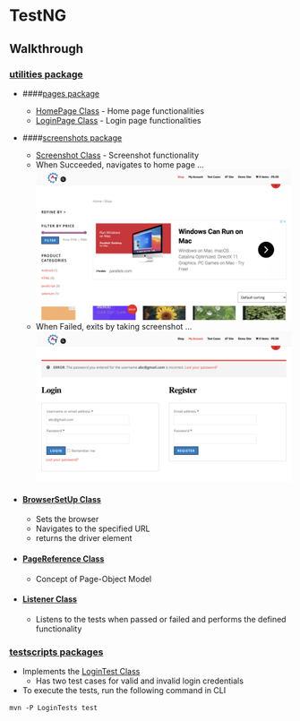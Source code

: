 # TestNG

## Walkthrough

### [utilities package](https://github.com/AST-LW-TV/testNG/tree/main/testNG/src/test/java/utilities)
 
- ####[pages package](https://github.com/AST-LW-TV/testNG/tree/main/testNG/src/test/java/utilities/pages)
    - [HomePage Class](https://github.com/AST-LW-TV/testNG/blob/main/testNG/src/test/java/utilities/pages/HomePage.java) - Home page functionalities
    - [LoginPage Class](https://github.com/AST-LW-TV/testNG/blob/main/testNG/src/test/java/utilities/pages/LoginPage.java) - Login page functionalities
- ####[screenshots package](https://github.com/AST-LW-TV/testNG/tree/main/testNG/src/test/java/utilities/screenshot)
    - [Screenshot Class](https://github.com/AST-LW-TV/testNG/blob/main/testNG/src/test/java/utilities/ScreenShot.java) - Screenshot functionality
    - When Succeeded, navigates to home page ... 
    ![](https://github.com/AST-LW-TV/testNG/blob/main/testNG/src/test/java/utilities/screenshot/success_1.png) 
    - When Failed, exits by taking screenshot ... 
    ![](https://github.com/AST-LW-TV/testNG/blob/main/testNG/src/test/java/utilities/screenshot/errorLogin_3.png)

- #### [BrowserSetUp Class](https://github.com/AST-LW-TV/testNG/blob/main/testNG/src/test/java/utilities/BrowserSetUp.java)

    - Sets the browser
    - Navigates to the specified URL
    - returns the driver element

- #### [PageReference Class](https://github.com/AST-LW-TV/testNG/blob/main/testNG/src/test/java/utilities/PageReference.java) 
  - Concept of Page-Object Model

- #### [Listener Class](https://github.com/AST-LW-TV/testNG/blob/main/testNG/src/test/java/utilities/Listener.java)
  - Listens to the tests when passed or failed and performs the defined functionality 

### [testscripts packages](https://github.com/AST-LW-TV/testNG/tree/main/testNG/src/test/java/testscripts)
- Implements the [LoginTest Class](https://github.com/AST-LW-TV/testNG/blob/main/testNG/src/test/java/testscripts/LoginTest.java) 
  - Has two test cases for valid and invalid login credentials
- To execute the tests, run the following command in CLI  

```
mvn -P LoginTests test  
```   
